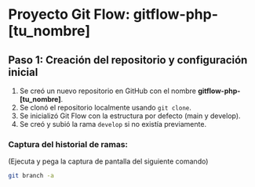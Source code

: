 # Proyecto Git Flow: gitflow-php-[tu_nombre]

## Paso 1: Creación del repositorio y configuración inicial
1. Se creó un nuevo repositorio en GitHub con el nombre **gitflow-php-[tu_nombre]**.
2. Se clonó el repositorio localmente usando `git clone`.
3. Se inicializó Git Flow con la estructura por defecto (main y develop).
4. Se creó y subió la rama `develop` si no existía previamente.

### Captura del historial de ramas:
(Ejecuta y pega la captura de pantalla del siguiente comando)
```bash
git branch -a
